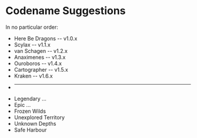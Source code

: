 # Codename Suggestions
In no particular order:

* Here Be Dragons -- v1.0.x
* Scylax          -- v1.1.x
* van Schagen     -- v1.2.x
* Anaximenes      -- v1.3.x
* Ouroboros       -- v1.4.x
* Cartographer    -- v1.5.x
* Kraken          -- v1.6.x
* -------------------------
* Legendary ...
* Epic ...
* Frozen Wilds
* Unexplored Territory
* Unknown Depths
* Safe Harbour
